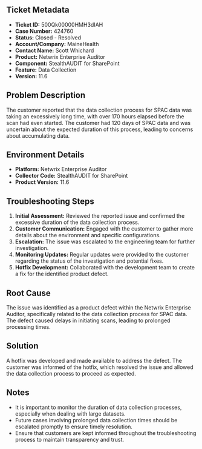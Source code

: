 ## Ticket Metadata
- **Ticket ID:** 500Qk00000HMH3dIAH
- **Case Number:** 424760
- **Status:** Closed - Resolved
- **Account/Company:** MaineHealth
- **Contact Name:** Scott Whichard
- **Product:** Netwrix Enterprise Auditor
- **Component:** StealthAUDIT for SharePoint
- **Feature:** Data Collection
- **Version:** 11.6

## Problem Description
The customer reported that the data collection process for SPAC data was taking an excessively long time, with over 170 hours elapsed before the scan had even started. The customer had 120 days of SPAC data and was uncertain about the expected duration of this process, leading to concerns about accumulating data.

## Environment Details
- **Platform:** Netwrix Enterprise Auditor
- **Collector Code:** StealthAUDIT for SharePoint
- **Product Version:** 11.6

## Troubleshooting Steps
1. **Initial Assessment:** Reviewed the reported issue and confirmed the excessive duration of the data collection process.
2. **Customer Communication:** Engaged with the customer to gather more details about the environment and specific configurations.
3. **Escalation:** The issue was escalated to the engineering team for further investigation.
4. **Monitoring Updates:** Regular updates were provided to the customer regarding the status of the investigation and potential fixes.
5. **Hotfix Development:** Collaborated with the development team to create a fix for the identified product defect.

## Root Cause
The issue was identified as a product defect within the Netwrix Enterprise Auditor, specifically related to the data collection process for SPAC data. The defect caused delays in initiating scans, leading to prolonged processing times.

## Solution
A hotfix was developed and made available to address the defect. The customer was informed of the hotfix, which resolved the issue and allowed the data collection process to proceed as expected.

## Notes
- It is important to monitor the duration of data collection processes, especially when dealing with large datasets.
- Future cases involving prolonged data collection times should be escalated promptly to ensure timely resolution.
- Ensure that customers are kept informed throughout the troubleshooting process to maintain transparency and trust.